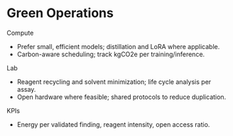 # Green Operations

Compute
- Prefer small, efficient models; distillation and LoRA where applicable.
- Carbon-aware scheduling; track kgCO2e per training/inference.

Lab
- Reagent recycling and solvent minimization; life cycle analysis per assay.
- Open hardware where feasible; shared protocols to reduce duplication.

KPIs
- Energy per validated finding, reagent intensity, open access ratio.